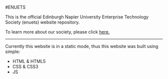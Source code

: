 #ENUETS

This is the official Edinburgh Napier University Enterprise Technology Society (enuets) website repository.

To learn more about our society, please click [here.](https://www.napierstudents.com/organisation/societies/napierenterprise/)

---

Currently this website is in a static mode, thus this website was built using simple:

- HTML & HTML5
- CSS & CSS3
- JS
